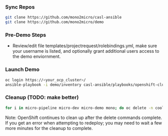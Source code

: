### Sync Repos

```bash
git clone https://github.com/mono2micro/casl-ansible
git clone https://github.com/mono2micro/demo
```

### Pre-Demo Steps
* Review/edit file templates/projectrequest/rolebindings.yml, make sure your username is listed, and optionally grant additional users access to the demo enviornment.

### Launch Demo

```bash
oc login https://<your_ocp_cluster>/
ansible-playbook -i demo/inventory casl-ansible/playbooks/openshift-cluster-seed.yml
```

### Cleanup (TODO: make better)
```bash 
for i in micro-pipeline micro-dev micro-demo mono; do oc delete -n coolstore-$i all --all; oc delete project coolstore-$i; done
```
Note: OpenShift continues to clean up after the delete commands complete. If you get an error when attempting to redeploy; you may need to wait a few more minutes for the cleanup to complete.
